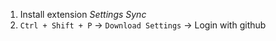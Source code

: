 1. Install extension *Settings Sync*
2. `Ctrl + Shift + P` -> `Download Settings` -> Login with github
